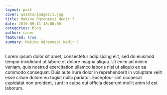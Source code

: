 ```yaml
---
layout: post
cover: assets/images/1.jpg
title: Makine Öğrenmesi Nedir ?
date: 2019-09-11 18:00:00
categories: blog
author: caner
featured: true
summary: Makine Öğrenmesi Nedir ?
---
```


 Lorem ipsum dolor sit amet, consectetur adipisicing elit, sed do eiusmod
 tempor incididunt ut labore et dolore magna aliqua. Ut enim ad minim veniam,
 quis nostrud exercitation ullamco laboris nisi ut aliquip ex ea commodo
 consequat. Duis aute irure dolor in reprehenderit in voluptate velit esse
 cillum dolore eu fugiat nulla pariatur. Excepteur sint occaecat cupidatat non
 proident, sunt in culpa qui officia deserunt mollit anim id est laborum.

